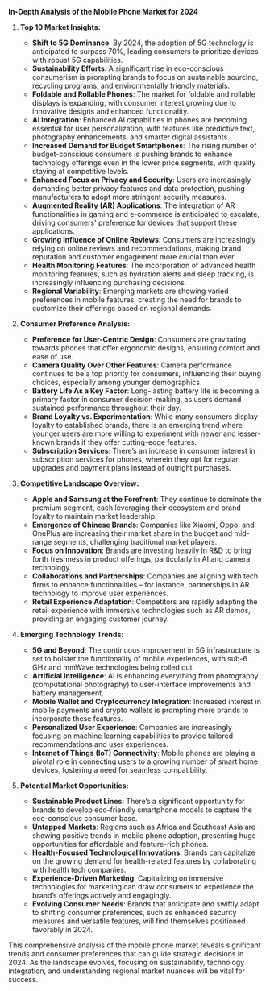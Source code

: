 **In-Depth Analysis of the Mobile Phone Market for 2024**

1. **Top 10 Market Insights:**
   - **Shift to 5G Dominance**: By 2024, the adoption of 5G technology is anticipated to surpass 70%, leading consumers to prioritize devices with robust 5G capabilities.
   - **Sustainability Efforts**: A significant rise in eco-conscious consumerism is prompting brands to focus on sustainable sourcing, recycling programs, and environmentally friendly materials.
   - **Foldable and Rollable Phones**: The market for foldable and rollable displays is expanding, with consumer interest growing due to innovative designs and enhanced functionality.
   - **AI Integration**: Enhanced AI capabilities in phones are becoming essential for user personalization, with features like predictive text, photography enhancements, and smarter digital assistants.
   - **Increased Demand for Budget Smartphones**: The rising number of budget-conscious consumers is pushing brands to enhance technology offerings even in the lower price segments, with quality staying at competitive levels.
   - **Enhanced Focus on Privacy and Security**: Users are increasingly demanding better privacy features and data protection, pushing manufacturers to adopt more stringent security measures.
   - **Augmented Reality (AR) Applications**: The integration of AR functionalities in gaming and e-commerce is anticipated to escalate, driving consumers' preference for devices that support these applications.
   - **Growing Influence of Online Reviews**: Consumers are increasingly relying on online reviews and recommendations, making brand reputation and customer engagement more crucial than ever.
   - **Health Monitoring Features**: The incorporation of advanced health monitoring features, such as hydration alerts and sleep tracking, is increasingly influencing purchasing decisions.
   - **Regional Variability**: Emerging markets are showing varied preferences in mobile features, creating the need for brands to customize their offerings based on regional demands.

2. **Consumer Preference Analysis:**
   - **Preference for User-Centric Design**: Consumers are gravitating towards phones that offer ergonomic designs, ensuring comfort and ease of use.
   - **Camera Quality Over Other Features**: Camera performance continues to be a top priority for consumers, influencing their buying choices, especially among younger demographics.
   - **Battery Life As a Key Factor**: Long-lasting battery life is becoming a primary factor in consumer decision-making, as users demand sustained performance throughout their day.
   - **Brand Loyalty vs. Experimentation**: While many consumers display loyalty to established brands, there is an emerging trend where younger users are more willing to experiment with newer and lesser-known brands if they offer cutting-edge features.
   - **Subscription Services**: There’s an increase in consumer interest in subscription services for phones, wherein they opt for regular upgrades and payment plans instead of outright purchases.

3. **Competitive Landscape Overview:**
   - **Apple and Samsung at the Forefront**: They continue to dominate the premium segment, each leveraging their ecosystem and brand loyalty to maintain market leadership.
   - **Emergence of Chinese Brands**: Companies like Xiaomi, Oppo, and OnePlus are increasing their market share in the budget and mid-range segments, challenging traditional market players.
   - **Focus on Innovation**: Brands are investing heavily in R&D to bring forth freshness in product offerings, particularly in AI and camera technology.
   - **Collaborations and Partnerships**: Companies are aligning with tech firms to enhance functionalities – for instance, partnerships in AR technology to improve user experiences.
   - **Retail Experience Adaptation**: Competitors are rapidly adapting the retail experience with immersive technologies such as AR demos, providing an engaging customer journey.

4. **Emerging Technology Trends:**
   - **5G and Beyond**: The continuous improvement in 5G infrastructure is set to bolster the functionality of mobile experiences, with sub-6 GHz and mmWave technologies being rolled out.
   - **Artificial Intelligence**: AI is enhancing everything from photography (computational photography) to user-interface improvements and battery management.
   - **Mobile Wallet and Cryptocurrency Integration**: Increased interest in mobile payments and crypto wallets is prompting more brands to incorporate these features.
   - **Personalized User Experience**: Companies are increasingly focusing on machine learning capabilities to provide tailored recommendations and user experiences.
   - **Internet of Things (IoT) Connectivity**: Mobile phones are playing a pivotal role in connecting users to a growing number of smart home devices, fostering a need for seamless compatibility.

5. **Potential Market Opportunities:**
   - **Sustainable Product Lines**: There’s a significant opportunity for brands to develop eco-friendly smartphone models to capture the eco-conscious consumer base.
   - **Untapped Markets**: Regions such as Africa and Southeast Asia are showing positive trends in mobile phone adoption, presenting huge opportunities for affordable and feature-rich phones.
   - **Health-Focused Technological Innovations**: Brands can capitalize on the growing demand for health-related features by collaborating with health tech companies.
   - **Experience-Driven Marketing**: Capitalizing on immersive technologies for marketing can draw consumers to experience the brand’s offerings actively and engagingly.
   - **Evolving Consumer Needs**: Brands that anticipate and swiftly adapt to shifting consumer preferences, such as enhanced security measures and versatile features, will find themselves positioned favorably in 2024.

This comprehensive analysis of the mobile phone market reveals significant trends and consumer preferences that can guide strategic decisions in 2024. As the landscape evolves, focusing on sustainability, technology integration, and understanding regional market nuances will be vital for success.